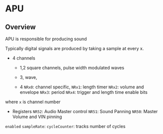 # APU

## Overview
APU is responsible for producing sound

Typically digital signals are produced by taking a sample at every x.



- 4 channels
  - 1,2 square channels, pulse width modulated waves
    
  - 3, wave, 
  - 4
`NRx0`: channel specific,
`NRx1`: length timer
`NRx2`: volume and envelope
`NRx3`: period
`NRx4`: trigger and length time enable bits

where `x` is channel number
- Registers
  `NR52`: Audio Master control
  `NR51`: Sound Panning
  `NR50`: Master Volume and VIN pinning

`enabled`
`sampleRate`: 
`cycleCounter`: tracks number of cycles
